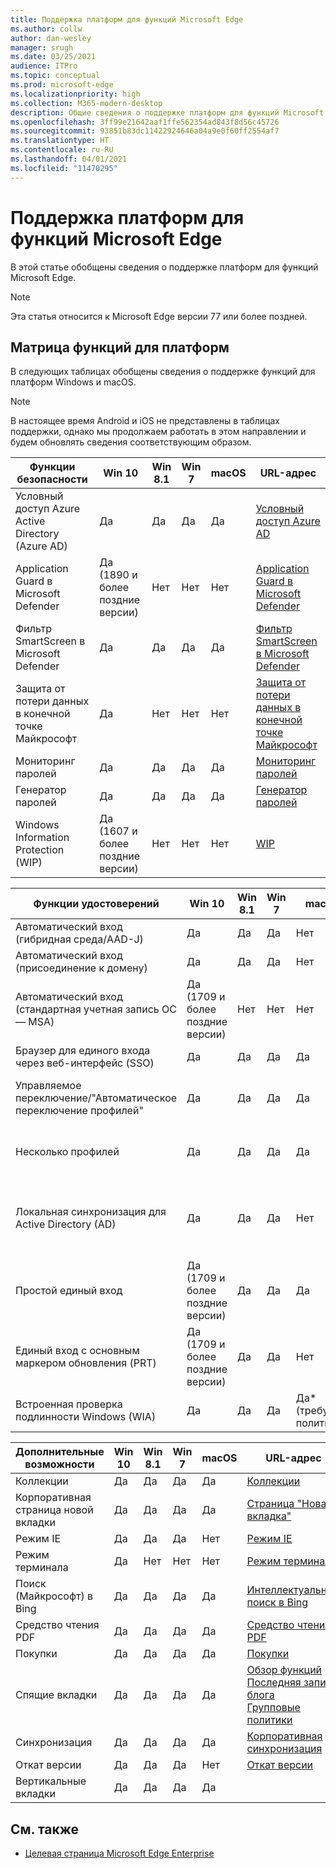 ```yaml
---
title: Поддержка платформ для функций Microsoft Edge
ms.author: collw
author: dan-wesley
manager: srugh
ms.date: 03/25/2021
audience: ITPro
ms.topic: conceptual
ms.prod: microsoft-edge
ms.localizationpriority: high
ms.collection: M365-modern-desktop
description: Общие сведения о поддержке платформ для функций Microsoft Edge
ms.openlocfilehash: 3ff99e21642aaf1ffe562354ad843f8d56c45726
ms.sourcegitcommit: 93851b83dc11422924646a04a9e0f60ff2554af7
ms.translationtype: HT
ms.contentlocale: ru-RU
ms.lasthandoff: 04/01/2021
ms.locfileid: "11470295"
---
```

# <a name="platform-support-for-microsoft-edge-features"></a>Поддержка платформ для функций Microsoft Edge

В этой статье обобщены сведения о поддержке платформ для функций Microsoft Edge.

> [!NOTE]
> Эта статья относится к Microsoft Edge версии 77 или более поздней.

## <a name="feature-matrix-for-platforms"></a>Матрица функций для платформ

В следующих таблицах обобщены сведения о поддержке функций для платформ Windows и macOS.

> [!NOTE]
> В настоящее время Android и iOS не представлены в таблицах поддержки, однако мы продолжаем работать в этом направлении и будем обновлять сведения соответствующим образом.

| Функции безопасности |Win 10|Win 8.1|Win 7|macOS|URL-адрес|
|--------|-------|--------|-----|-------|---|
|Условный доступ Azure Active Directory (Azure AD)|Да|Да|Да|Да|[Условный доступ Azure AD](https://docs.microsoft.com/deployedge/ms-edge-security-conditional-access#accessing-conditional-access-protected-resources-in-microsoft-edge)|
|Application Guard в Microsoft Defender|Да (1890 и более поздние версии)|Нет|Нет|Нет|[Application Guard в Microsoft Defender](https://docs.microsoft.com/deployedge/microsoft-edge-security-windows-defender-application-guard) |
|Фильтр SmartScreen в Microsoft Defender|Да|Да|Да|Да|[Фильтр SmartScreen в Microsoft Defender](https://docs.microsoft.com/deployedge/microsoft-edge-security-smartscreen) |
|Защита от потери данных в конечной точке Майкрософт|Да|Нет|Нет|Нет|[Защита от потери данных в конечной точке Майкрософт](https://docs.microsoft.com/deployedge/microsoft-edge-security-dlp#microsoft-endpoint-data-loss-prevention-endpoint-dlp)|
|Мониторинг паролей|Да|Да|Да|Да|[Мониторинг паролей](https://blogs.windows.com/msedgedev/2021/01/21/edge-88-privacy/)|
|Генератор паролей|Да|Да|Да|Да |[Генератор паролей](https://blogs.windows.com/msedgedev/2021/01/21/edge-88-privacy/)|
|Windows Information Protection (WIP)|Да (1607 и более поздние версии)|Нет|Нет|Нет|[WIP](https://docs.microsoft.com/deployedge/microsoft-edge-security-windows-information-protection#system-requirements)|


|Функции удостоверений| Win 10 | Win 8.1 | Win 7 | macOS | URL-адрес |
|--|--|--|--|--|--|
|Автоматический вход (гибридная среда/AAD-J)|Да|Да|Да|Нет|[Гибридная среда/AAD-J](https://docs.microsoft.com/deployedge/microsoft-edge-security-identity#automatic-sign-in)|
|Автоматический вход (присоединение к домену)|Да|Да|Да| Нет|[присоединение к домену](https://docs.microsoft.com/deployedge/microsoft-edge-security-identity#automatic-sign-in)|
|Автоматический вход (стандартная учетная запись ОС — MSA)|Да (1709 и более поздние версии)|Нет|Нет|Нет|[Учетная запись Майкрософт](https://docs.microsoft.com/deployedge/microsoft-edge-security-identity#automatic-sign-in)|
|Браузер для единого входа через веб-интерфейс (SSO)|Да|Да|Да|Да|[Единый вход в браузере](https://www.microsoft.com/microsoft-365/roadmap?featureid=66332)|
|Управляемое переключение/"Автоматическое переключение профилей"|Да|Да|Да|Да|[Использование нескольких профилей на работе и дома](https://blogs.windows.com/msedgedev/2020/04/30/automatic-profile-switching/) |
|Несколько профилей|Да|Да|Да|Да|[Использование нескольких профилей на работе и дома](https://blogs.windows.com/msedgedev/2020/04/30/automatic-profile-switching/) |
|Локальная синхронизация для Active Directory (AD)|Да|Да|Да|Нет|[Локальная синхронизация для пользователей Active Directory (AD)](https://docs.microsoft.com/deployedge/microsoft-edge-on-premises-sync) |
|Простой единый вход|Да (1709 и более поздние версии)|Да|Да|Да|[Простой единый вход](https://docs.microsoft.com/deployedge/microsoft-edge-security-identity#seamless-sso)|
|Единый вход с основным маркером обновления (PRT)|Да (1709 и более поздние версии)|Да|Да|Нет|[Единый вход с PRT](https://docs.microsoft.com/deployedge/microsoft-edge-security-identity#sso-with-primary-refresh-token-prt)|
|Встроенная проверка подлинности Windows (WIA)|Да|Да|Да|Да* (требуется политика)|[WIA](https://docs.microsoft.com/deployedge/microsoft-edge-security-identity#windows-integrated-authentication-wia)|

|Дополнительные возможности|Win 10|Win 8.1|Win 7|macOS|URL-адрес|
|--------|-------|--------|-----|-------|---|
|Коллекции|Да|Да|Да|Да|[Коллекции](https://blogs.windows.com/msedgedev/2019/12/09/improvements-collections-sync-microsoft-edge/) |
|Корпоративная страница новой вкладки|Да|Да|Да|Да|[Страница "Новая вкладка"](https://blogs.windows.com/msedgedev/2020/10/29/enterprise-new-tab-page-my-feed/) |
|Режим IE|Да|Да|Да|Нет|[Режим IE](https://docs.microsoft.com/deployedge/edge-ie-mode#prerequisites)|
|Режим терминала|Да|Нет|Нет|Нет|[Режим терминала](https://docs.microsoft.com/deployedge/microsoft-edge-configure-kiosk-mode)|
|Поиск (Майкрософт) в Bing|Да|Да|Да|Да|[Интеллектуальный поиск в Bing](https://www.microsoft.com/edge/business/intelligent-search-with-bing) |
|Средство чтения PDF|Да|Да|Да|Да|[Средство чтения PDF](https://docs.microsoft.com/deployedge/microsoft-edge-pdf) |
|Покупки|Да|Да|Да|Да|[Покупки](https://techcommunity.microsoft.com/t5/articles/introducing-shopping-with-microsoft-edge/m-p/1870080) |
|Спящие вкладки|Да|Да|Да|Да|[Обзор функций](https://docs.microsoft.com/deployedge/microsoft-edge-relnote-stable-channel)<br>[Последняя запись блога](https://blogs.windows.com/msedgedev/2021/03/04/edge-89-performance/)<br>[Групповые политики](https://docs.microsoft.com/deployedge/microsoft-edge-policies#sleeping-tabs-settings)|
|Синхронизация|Да|Да|Да|Да| [Корпоративная синхронизация](https://docs.microsoft.com/deployedge/microsoft-edge-enterprise-sync) |
|Откат версии|Да|Да|Да|Нет|[Откат версии](https://docs.microsoft.com/deployedge/edge-learnmore-rollback) |
|Вертикальные вкладки|Да|Да|Да|Да| |

## <a name="see-also"></a>См. также

- [Целевая страница Microsoft Edge Enterprise](https://aka.ms/EdgeEnterprise)